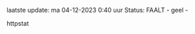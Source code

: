 laatste update: 
ma 04-12-2023  0:40   uur 
Status: FAALT - geel - 
<div class="service Y">httpstat</div>